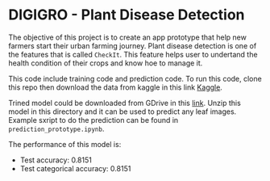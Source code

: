 # DIGIGRO - Plant Disease Detection

The objective of this project is to create an app prototype that help new farmers start their urban farming journey. Plant disease detection is one of the features that is called `CheckIt`. This feature helps user to undertand the health condition of their crops and know hoe to manage it.

This code include training code and prediction code. To run this code, clone this repo then download the data from kaggle in this link [Kaggle](https://www.kaggle.com/datasets/vipoooool/new-plant-diseases-dataset).

Trined model could be downloaded from GDrive in this [link](https://drive.google.com/file/d/17vprToHWJPAoNCS3k_yBsejQ2TznFMYh/view?usp=sharing). Unzip this model in this directory and it can be used to predict any leaf images. Example sxript to do the prediction can be found in `prediction_prototype.ipynb`.

The performance of this model is:
- Test accuracy: 0.8151
- Test categorical accuracy: 0.8151